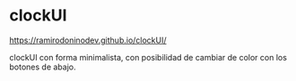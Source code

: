 # clockUI

https://ramirodoninodev.github.io/clockUI/

clockUI con forma minimalista, con posibilidad de cambiar de color con los botones de abajo.
